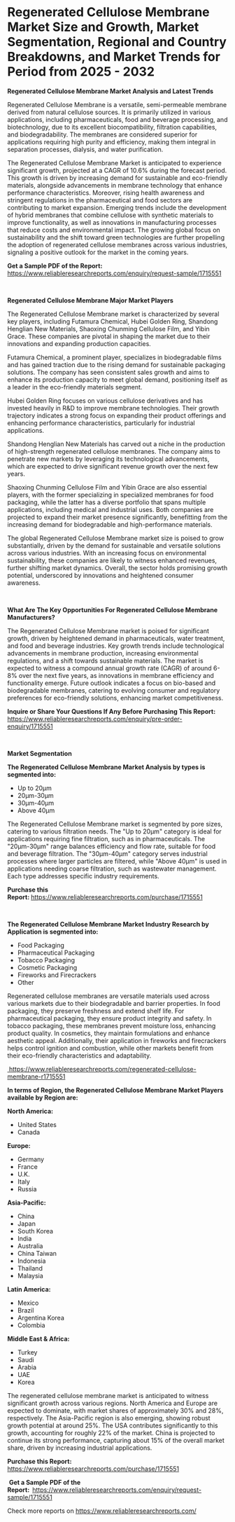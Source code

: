 <p><h1>Regenerated Cellulose Membrane Market Size and Growth, Market Segmentation, Regional and Country Breakdowns, and Market Trends for Period from 2025 -  2032</h1></p><p><strong>Regenerated Cellulose Membrane Market Analysis and Latest Trends</strong></p>
<p><p>Regenerated Cellulose Membrane is a versatile, semi-permeable membrane derived from natural cellulose sources. It is primarily utilized in various applications, including pharmaceuticals, food and beverage processing, and biotechnology, due to its excellent biocompatibility, filtration capabilities, and biodegradability. The membranes are considered superior for applications requiring high purity and efficiency, making them integral in separation processes, dialysis, and water purification.</p><p>The Regenerated Cellulose Membrane Market is anticipated to experience significant growth, projected at a CAGR of 10.6% during the forecast period. This growth is driven by increasing demand for sustainable and eco-friendly materials, alongside advancements in membrane technology that enhance performance characteristics. Moreover, rising health awareness and stringent regulations in the pharmaceutical and food sectors are contributing to market expansion. Emerging trends include the development of hybrid membranes that combine cellulose with synthetic materials to improve functionality, as well as innovations in manufacturing processes that reduce costs and environmental impact. The growing global focus on sustainability and the shift toward green technologies are further propelling the adoption of regenerated cellulose membranes across various industries, signaling a positive outlook for the market in the coming years.</p></p>
<p><strong>Get a Sample PDF of the Report:&nbsp;</strong> <a href="https://www.reliableresearchreports.com/enquiry/request-sample/1715551?utm_campaign=2002&utm_medium=2&utm_source=Github&utm_content=ia&utm_term=12012025&utm_id=regenerated-cellulose-membrane">https://www.reliableresearchreports.com/enquiry/request-sample/1715551</a></p>
<p>&nbsp;</p>
<p><strong>Regenerated Cellulose Membrane Major Market Players</strong></p>
<p><p>The Regenerated Cellulose Membrane market is characterized by several key players, including Futamura Chemical, Hubei Golden Ring, Shandong Henglian New Materials, Shaoxing Chunming Cellulose Film, and Yibin Grace. These companies are pivotal in shaping the market due to their innovations and expanding production capacities.</p><p>Futamura Chemical, a prominent player, specializes in biodegradable films and has gained traction due to the rising demand for sustainable packaging solutions. The company has seen consistent sales growth and aims to enhance its production capacity to meet global demand, positioning itself as a leader in the eco-friendly materials segment.</p><p>Hubei Golden Ring focuses on various cellulose derivatives and has invested heavily in R&D to improve membrane technologies. Their growth trajectory indicates a strong focus on expanding their product offerings and enhancing performance characteristics, particularly for industrial applications.</p><p>Shandong Henglian New Materials has carved out a niche in the production of high-strength regenerated cellulose membranes. The company aims to penetrate new markets by leveraging its technological advancements, which are expected to drive significant revenue growth over the next few years.</p><p>Shaoxing Chunming Cellulose Film and Yibin Grace are also essential players, with the former specializing in specialized membranes for food packaging, while the latter has a diverse portfolio that spans multiple applications, including medical and industrial uses. Both companies are projected to expand their market presence significantly, benefitting from the increasing demand for biodegradable and high-performance materials.</p><p>The global Regenerated Cellulose Membrane market size is poised to grow substantially, driven by the demand for sustainable and versatile solutions across various industries. With an increasing focus on environmental sustainability, these companies are likely to witness enhanced revenues, further shifting market dynamics. Overall, the sector holds promising growth potential, underscored by innovations and heightened consumer awareness.</p></p>
<p>&nbsp;</p>
<p><strong>What Are The Key Opportunities For Regenerated Cellulose Membrane Manufacturers?</strong></p>
<p><p>The Regenerated Cellulose Membrane market is poised for significant growth, driven by heightened demand in pharmaceuticals, water treatment, and food and beverage industries. Key growth trends include technological advancements in membrane production, increasing environmental regulations, and a shift towards sustainable materials. The market is expected to witness a compound annual growth rate (CAGR) of around 6-8% over the next five years, as innovations in membrane efficiency and functionality emerge. Future outlook indicates a focus on bio-based and biodegradable membranes, catering to evolving consumer and regulatory preferences for eco-friendly solutions, enhancing market competitiveness.</p></p>
<p><strong>Inquire or Share Your Questions If Any Before Purchasing This Report:</strong> <a href="https://www.reliableresearchreports.com/enquiry/pre-order-enquiry/1715551?utm_campaign=2002&utm_medium=2&utm_source=Github&utm_content=ia&utm_term=12012025&utm_id=regenerated-cellulose-membrane">https://www.reliableresearchreports.com/enquiry/pre-order-enquiry/1715551</a></p>
<p>&nbsp;</p>
<p><strong>Market Segmentation</strong></p>
<p><strong>The Regenerated Cellulose Membrane Market Analysis by types is segmented into:</strong></p>
<p><ul><li>Up to 20μm</li><li>20μm-30μm</li><li>30μm-40μm</li><li>Above 40μm</li></ul></p>
<p><p>The Regenerated Cellulose Membrane market is segmented by pore sizes, catering to various filtration needs. The "Up to 20μm" category is ideal for applications requiring fine filtration, such as in pharmaceuticals. The "20μm-30μm" range balances efficiency and flow rate, suitable for food and beverage filtration. The "30μm-40μm" category serves industrial processes where larger particles are filtered, while "Above 40μm" is used in applications needing coarse filtration, such as wastewater management. Each type addresses specific industry requirements.</p></p>
<p><strong>Purchase this Report:&nbsp;</strong><a href="https://www.reliableresearchreports.com/purchase/1715551?utm_campaign=2002&utm_medium=2&utm_source=Github&utm_content=ia&utm_term=12012025&utm_id=regenerated-cellulose-membrane">https://www.reliableresearchreports.com/purchase/1715551</a></p>
<p>&nbsp;</p>
<p><strong>The Regenerated Cellulose Membrane Market Industry Research by Application is segmented into:</strong></p>
<p><ul><li>Food Packaging</li><li>Pharmaceutical Packaging</li><li>Tobacco Packaging</li><li>Cosmetic Packaging</li><li>Fireworks and Firecrackers</li><li>Other</li></ul></p>
<p><p>Regenerated cellulose membranes are versatile materials used across various markets due to their biodegradable and barrier properties. In food packaging, they preserve freshness and extend shelf life. For pharmaceutical packaging, they ensure product integrity and safety. In tobacco packaging, these membranes prevent moisture loss, enhancing product quality. In cosmetics, they maintain formulations and enhance aesthetic appeal. Additionally, their application in fireworks and firecrackers helps control ignition and combustion, while other markets benefit from their eco-friendly characteristics and adaptability.</p></p>
<p><a href="https://www.reliableresearchreports.com/regenerated-cellulose-membrane-r1715551?utm_campaign=2002&utm_medium=2&utm_source=Github&utm_content=ia&utm_term=12012025&utm_id=regenerated-cellulose-membrane">&nbsp;https://www.reliableresearchreports.com/regenerated-cellulose-membrane-r1715551</a></p>
<p><strong>In terms of Region, the Regenerated Cellulose Membrane Market Players available by Region are:</strong></p>
<p>
    <p> <strong> North America: </strong>
        <ul>
            <li>United States</li>
            <li>Canada</li>
        </ul>
        </p> 
    <p> <strong> Europe: </strong>
        <ul>
            <li>Germany</li>
            <li>France</li>
            <li>U.K.</li>
            <li>Italy</li>
            <li>Russia</li>
        </ul>
        </p> 
    <p> <strong> Asia-Pacific: </strong>
        <ul>
            <li>China</li>
            <li>Japan</li>
            <li>South Korea</li>
            <li>India</li>
            <li>Australia</li>
            <li>China Taiwan</li>
            <li>Indonesia</li>
            <li>Thailand</li>
            <li>Malaysia</li>
        </ul>
        </p> 
    <p> <strong> Latin America: </strong>
        <ul>
            <li>Mexico</li>
            <li>Brazil</li>
            <li>Argentina Korea</li>
            <li>Colombia</li>
        </ul>
        </p> 
    <p> <strong> Middle East & Africa: </strong>
        <ul>
            <li>Turkey</li>
            <li>Saudi</li>
            <li>Arabia</li>
            <li>UAE</li>
            <li>Korea</li>
        </ul>
    </p>
    </p>
<p><p>The regenerated cellulose membrane market is anticipated to witness significant growth across various regions. North America and Europe are expected to dominate, with market shares of approximately 30% and 28%, respectively. The Asia-Pacific region is also emerging, showing robust growth potential at around 25%. The USA contributes significantly to this growth, accounting for roughly 22% of the market. China is projected to continue its strong performance, capturing about 15% of the overall market share, driven by increasing industrial applications.</p></p>
<p><strong>Purchase this Report: </strong><a href="https://www.reliableresearchreports.com/purchase/1715551?utm_campaign=2002&utm_medium=2&utm_source=Github&utm_content=ia&utm_term=12012025&utm_id=regenerated-cellulose-membrane">https://www.reliableresearchreports.com/purchase/1715551</a></p>
<p>&nbsp;<strong>Get a Sample PDF of the Report:&nbsp;&nbsp;</strong><a href="https://www.reliableresearchreports.com/enquiry/request-sample/1715551?utm_campaign=2002&utm_medium=2&utm_source=Github&utm_content=ia&utm_term=12012025&utm_id=regenerated-cellulose-membrane">https://www.reliableresearchreports.com/enquiry/request-sample/1715551</a></p>
<p><strong></strong></p>
<p>Check more reports on <a href="https://www.reliableresearchreports.com/?utm_campaign=2002&utm_medium=2&utm_source=Github&utm_content=ia&utm_term=12012025&utm_id=regenerated-cellulose-membrane">https://www.reliableresearchreports.com/</a></p>